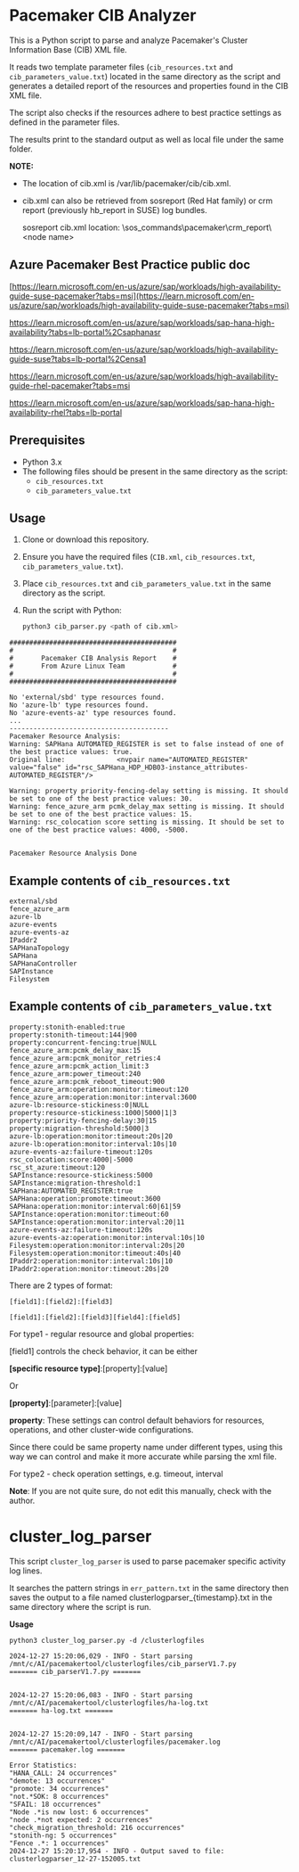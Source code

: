 # Pacemaker CIB Analyzer

This is a Python script to parse and analyze Pacemaker's Cluster Information Base (CIB) XML file. 

It reads two template parameter files (`cib_resources.txt` and `cib_parameters_value.txt`) located in the same directory as the script and generates a detailed report of the resources and properties found in the CIB XML file. 

The script also checks if the resources adhere to best practice settings as defined in the parameter files.

The results print to the standard output as well as local file under the same folder.

**NOTE:** 

- The location of cib.xml is /var/lib/pacemaker/cib/cib.xml.

- cib.xml can also be retrieved from sosreport (Red Hat family) or crm report (previously hb_report in SUSE) log bundles.
  
  sosreport cib.xml location: \sos_commands\pacemaker\crm_report\\<node name\>

## Azure Pacemaker Best Practice public doc
[https://learn.microsoft.com/en-us/azure/sap/workloads/high-availability-guide-suse-pacemaker?tabs=msi](https://learn.microsoft.com/en-us/azure/sap/workloads/high-availability-guide-suse-pacemaker?tabs=msi)

https://learn.microsoft.com/en-us/azure/sap/workloads/sap-hana-high-availability?tabs=lb-portal%2Csaphanasr

https://learn.microsoft.com/en-us/azure/sap/workloads/high-availability-guide-suse?tabs=lb-portal%2Censa1

https://learn.microsoft.com/en-us/azure/sap/workloads/high-availability-guide-rhel-pacemaker?tabs=msi

https://learn.microsoft.com/en-us/azure/sap/workloads/sap-hana-high-availability-rhel?tabs=lb-portal


## Prerequisites

- Python 3.x
- The following files should be present in the same directory as the script:
  - `cib_resources.txt`
  - `cib_parameters_value.txt`

## Usage

1. Clone or download this repository.
2. Ensure you have the required files (`CIB.xml`, `cib_resources.txt`, `cib_parameters_value.txt`).
3. Place `cib_resources.txt` and `cib_parameters_value.txt` in the same directory as the script.
4. Run the script with Python:

    ```sh
    python3 cib_parser.py <path of cib.xml>
    ```
    
```
##########################################
#                                        #
#       Pacemaker CIB Analysis Report    #
#       From Azure Linux Team            #
#                                        #
##########################################

No 'external/sbd' type resources found.
No 'azure-lb' type resources found.
No 'azure-events-az' type resources found.
...
----------------------------------------
Pacemaker Resource Analysis:
Warning: SAPHana AUTOMATED_REGISTER is set to false instead of one of the best practice values: true.
Original line:             <nvpair name="AUTOMATED_REGISTER" value="false" id="rsc_SAPHana_HDP_HDB03-instance_attributes-AUTOMATED_REGISTER"/>

Warning: property priority-fencing-delay setting is missing. It should be set to one of the best practice values: 30.
Warning: fence_azure_arm pcmk_delay_max setting is missing. It should be set to one of the best practice values: 15.
Warning: rsc_colocation score setting is missing. It should be set to one of the best practice values: 4000, -5000.


Pacemaker Resource Analysis Done

```

## Example contents of `cib_resources.txt`

```
external/sbd
fence_azure_arm
azure-lb
azure-events
azure-events-az
IPaddr2
SAPHanaTopology
SAPHana
SAPHanaController
SAPInstance
Filesystem
```

## Example contents of `cib_parameters_value.txt`
```
property:stonith-enabled:true
property:stonith-timeout:144|900
property:concurrent-fencing:true|NULL
fence_azure_arm:pcmk_delay_max:15
fence_azure_arm:pcmk_monitor_retries:4
fence_azure_arm:pcmk_action_limit:3
fence_azure_arm:power_timeout:240
fence_azure_arm:pcmk_reboot_timeout:900
fence_azure_arm:operation:monitor:timeout:120
fence_azure_arm:operation:monitor:interval:3600
azure-lb:resource-stickiness:0|NULL
property:resource-stickiness:1000|5000|1|3
property:priority-fencing-delay:30|15
property:migration-threshold:5000|3
azure-lb:operation:monitor:timeout:20s|20
azure-lb:operation:monitor:interval:10s|10
azure-events-az:failure-timeout:120s
rsc_colocation:score:4000|-5000
rsc_st_azure:timeout:120
SAPInstance:resource-stickiness:5000
SAPInstance:migration-threshold:1
SAPHana:AUTOMATED_REGISTER:true
SAPHana:operation:promote:timeout:3600
SAPHana:operation:monitor:interval:60|61|59
SAPInstance:operation:monitor:timeout:60
SAPInstance:operation:monitor:interval:20|11
azure-events-az:failure-timeout:120s
azure-events-az:operation:monitor:interval:10s|10
Filesystem:operation:monitor:interval:20s|20
Filesystem:operation:monitor:timeout:40s|40
IPaddr2:operation:monitor:interval:10s|10
IPaddr2:operation:monitor:timeout:20s|20

```

There are 2 types of format:
```
[field1]:[field2]:[field3] 

[field1]:[field2]:[field3][field4]:[field5]
```

For type1 - regular resource and global properties:

[field1] controls the check behavior, it can be either

**[specific resource type]**:[property]:[value]

Or

**[property]**:[parameter]:[value]

**property**: These settings can control default behaviors for resources, operations, and other cluster-wide configurations.

Since there could be same property name under different types, using this way we can control and make it more accurate while parsing the xml file.

For type2 - check operation settings, e.g. timeout, interval

**Note**: If you are not quite sure, do not edit this manually, check with the author.

# cluster_log_parser

This script `cluster_log_parser` is used to parse pacemaker specific activity log lines.

It searches the pattern strings in `err_pattern.txt` in the same directory then saves the output to a file named clusterlogparser_{timestamp}.txt in the same directory where the script is run.

**Usage**
```
python3 cluster_log_parser.py -d /clusterlogfiles

2024-12-27 15:20:06,029 - INFO - Start parsing /mnt/c/AI/pacemakertool/clusterlogfiles/cib_parserV1.7.py
======= cib_parserV1.7.py =======


2024-12-27 15:20:06,083 - INFO - Start parsing /mnt/c/AI/pacemakertool/clusterlogfiles/ha-log.txt
======= ha-log.txt =======


2024-12-27 15:20:09,147 - INFO - Start parsing /mnt/c/AI/pacemakertool/clusterlogfiles/pacemaker.log
======= pacemaker.log =======

Error Statistics:
"HANA_CALL: 24 occurrences"
"demote: 13 occurrences"
"promote: 34 occurrences"
"not.*SOK: 8 occurrences"
"SFAIL: 18 occurrences"
"Node .*is now lost: 6 occurrences"
"node .*not expected: 2 occurrences"
"check_migration_threshold: 216 occurrences"
"stonith-ng: 5 occurrences"
"Fence .*: 1 occurrences"
2024-12-27 15:20:17,954 - INFO - Output saved to file: clusterlogparser_12-27-152005.txt
```
